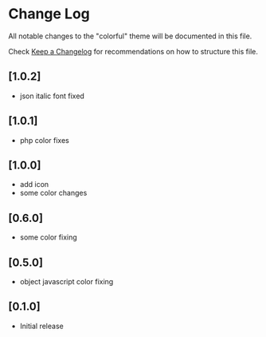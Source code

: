 # Change Log

All notable changes to the "colorful" theme will be documented in this file.

Check [Keep a Changelog](http://keepachangelog.com/) for recommendations on how to structure this file.

## [1.0.2]

- json italic font fixed

## [1.0.1]

- php color fixes

## [1.0.0]

- add icon
- some color changes

## [0.6.0]

- some color fixing

## [0.5.0]

- object javascript color fixing

## [0.1.0]

- Initial release
